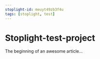 ```yaml
---
stoplight-id: meuyt49zb3f4u
tags: [stoplight, test]
---
```


# Stoplight-test-project

The beginning of an awesome article...
